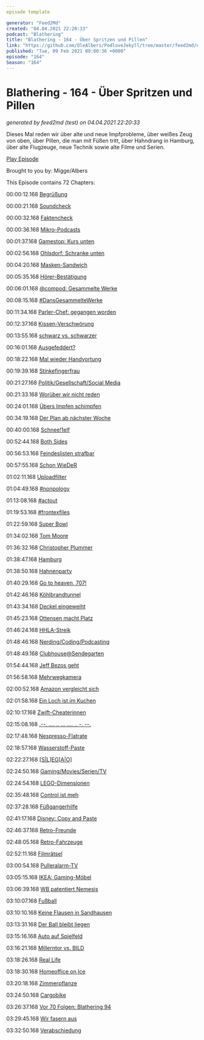 ```yaml
---
episode template

generator: "Feed2Md"
created: "04.04.2021 22:20:33"
podcast: "Blathering"
title: "Blathering - 164 - Über Spritzen und Pillen"
link: "https://github.com/OleAlbers/PodloveJekyll/tree/master/feed2md/example/export/seasons/6/2021/2/Blathering___164___Über_Spritzen_und_Pillen.md"
published: "Tue, 09 Feb 2021 09:00:36 +0000"
episode: "164"
Season: "164"
---
```


# Blathering - 164 - Über Spritzen und Pillen
_generated by feed2md (test) on 04.04.2021 22:20:33_

Dieses Mal reden wir über alte und neue Impfprobleme, über weißes Zeug von oben, über Pillen, die man mit Füßen tritt, über Hahndrang in Hamburg, über alte Flugzeuge, neue Technik sowie alte Filme und Serien.

[Play Episode](https://www.blathering.de/podlove/file/1463/s/feed/c/mp3/blathering_164.mp3)

Brought to you by: Migge/Albers

This Episode contains 72 Chapters:


00:00:12.168 [Begrüßung]()

00:00:21.168 [Soundcheck]()

00:00:32.168 [Faktencheck]()

00:00:36.168 [Mikro-Podcasts](https://www.blathering.de/2021/02/blathering-163-impfdosenfund/#comment-55)

00:01:37.168 [Gamestop: Kurs unten](https://www.golem.de/news/wallstreetbets-gamestop-aktie-stuerzt-ab-2102-153868.html)

00:02:56.168 [Ohlsdorf: Schranke unten](https://www.friedhof-hamburg.de/die-friedhoefe/ohlsdorf/schranke/)

00:04:20.168 [Masken-Sandwich](https://twitter.com/HobbyQS/status/1356940602500382723)

00:05:35.168 [Hörer-Bestätigung](https://twitter.com/WestkirchenAndi/status/1356990564223356943)

00:06:01.168 [@compod: Gesammelte Werke](https://twitter.com/search?q=(from%3Acompod)%20(%40blathering_pod)%20until%3A2021-02-09%20since%3A2021-02-02&src=typed_query&f=live)

00:08:15.168 [#DansGesammelteWerke](https://twitter.com/search?q=(from%3Aevildanwallace)%20(%40blathering_pod)%20until%3A2021-02-09%20since%3A2021-02-02&src=typed_query&f=live)

00:11:34.168 [Parler-Chef: gegangen worden](https://www.derstandard.at/story/2000123899154/parlers-ceo-sagt-er-wurde-gefeuert-weil-er-neonazis-loeschen)

00:12:37.168 [Kissen-Verschwörung](https://www.businessinsider.com/mypillow-made-three-hour-film-about-election-trump-2021-2)

00:13:55.168 [schwarz vs. schwarzer](https://twitter.com/AndyGrote/status/1357669033039065088)

00:16:01.168 [Ausgefeddert?](https://www.rnd.de/promis/jan-fedder-promenade-in-hamburg-grunen-politiker-wollen-keine-mannernamen-ZUEOLMMSOZHS7C5F26HGUU6QQA.html)

00:18:22.168 [Mal wieder Handyortung](https://twitter.com/nycsouthpaw/status/1358443650070564869)

00:19:39.168 [Stinkefingerfrau](https://twitter.com/Guacam_Olee/status/1358353598921510917)

00:21:27.168 [Politik/Gesellschaft/Social Media]()

00:21:33.168 [Worüber wir nicht reden](https://www.rnd.de/medien/lockdown-kritik-von-marlene-lufen-wie-viel-wahrheit-steckt-in-dem-instagram-video-oder-hinkt-die-argumentation-der-moderatorin-HWTFXFVBMZGHLF56HPFYLCWY6Y.html)

00:24:01.168 [Übers Impfen schimpfen](https://www.rnd.de/politik/halle-im-rathaus-konnten-noch-mehr-personen-vorzeitig-geimpft-worden-sein-OJIZTUQOSJDUJCDLBMLYSVI77Q.html)

00:34:19.168 [Der Plan ab nächster Woche](https://www.ndr.de/nachrichten/niedersachsen/braunschweig_harz_goettingen/Virologin-Brinkmann-Mit-diesem-Kurs-haben-wir-keine-Chance,brinkmann236.html)

00:40:00.168 [Schnee!1elf](https://de.wikipedia.org/wiki/Lake_Effect)

00:52:44.168 [Both Sides](https://www.zeit.de/politik/ausland/2021-02/republikanische-partei-usa-liz-cheney-majorie-taylor-greene-qanon-donald-trump/komplettansicht)

00:56:53.168 [Feindeslisten strafbar](https://www.golem.de/news/rechtsextremismus-das-veroeffentlichen-von-feindeslisten-soll-bestraft-werden-2102-153967.html)

00:57:55.168 [Schon WieDeR](https://meedia.de/2021/02/08/wdr-weist-berichterstattung-des-spiegel-zurueck/)

01:02:11.168 [Uploadfilter](https://www.golem.de/news/leistungsschutzrecht-und-uploadfilter-bundesregierung-beschliesst-urheberrechtsreform-2102-153880.html)

01:04:49.168 [#nonpology](https://twitter.com/BaydarIdil/status/1358072386948653065)

01:13:08.168 [#actout](http://www.nollendorfblog.de/?p=12466)

01:19:53.168 [#frontexfiles](https://frontexfiles.eu/)

01:22:59.168 [Super Bowl](https://www.sportbuzzer.de/artikel/tom-brady-mvp-super-bowl-rekord-buccaneers-chiefs-nfl-titel-mahomes-reaktionen/)

01:34:02.168 [Tom Moore](https://de.wikipedia.org/wiki/Tom_Moore_(Soldat))

01:36:32.168 [Christopher Plummer](https://de.wikipedia.org/wiki/Christopher_Plummer)

01:38:47.168 [Hamburg]()

01:38:50.168 [Hahnenparty](https://www.rnd.de/panorama/polizei-findet-180-lebende-hahne-in-hamburger-restaurant-2KTE4VHK6PNXGJOSR2ZLZGWDQY.html)

01:40:29.168 [Go to heaven, 707!](https://www.airliners.de/hamburger-flughafen-trennt-eigener-boeing-707/59213)

01:42:46.168 [Köhlbrandtunnel](https://hamburg1.de/news/11529)

01:43:34.168 [Deckel eingeweiht](https://www.ndr.de/fernsehen/sendungen/hamburg_journal/A7-Deckel-in-Stellingen-mit-Festakt-eingeweiht,hamj105494.html)

01:45:23.168 [Ottensen macht Platz](https://www.abendblatt.de/hamburg/article231482869/Ottensen-macht-Platz-Deutscher-Verkehrsplanungspreis-2020-Hamburg-Altona-Auszeichnung-Verkehrsprojekt-Innovation-autofrei.html)

01:46:24.168 [HHLA-Streik](https://www.ndr.de/fernsehen/sendungen/hamburg_journal/Neuer-Warnstreik-bei-der-HHLA,hamj105402.html)

01:48:46.168 [Nerding/Coding/Podcasting]()

01:48:49.168 [Clubhouse@Sendegarten](https://a16z.com/portfolio/)

01:54:44.168 [Jeff Bezos geht](https://www.golem.de/news/e-commerce-gigant-jeff-bezos-gibt-bei-amazon-die-z-gel-ab-2102-153861.html)

01:56:58.168 [Mehrwegkamera](https://petapixel.com/2021/02/05/oppo-develops-double-sided-pop-up-smartphone-camera/)

02:00:52.168 [Amazon vergleicht sich](https://www.golem.de/news/trinkgelder-unterschlagen-amazon-zahlt-62-millionen-us-dollar-an-lieferfahrer-2102-153875.html)

02:01:58.168 [Ein Loch ist im Kuchen](https://twitter.com/tmigge/status/1358497417440743427)

02:10:17.168 [Zwift-Cheaterinnen](https://www.golem.de/news/zwift-jetzt-cheaten-sie-sogar-auf-dem-rennrad-2102-153955.html)

02:15:08.168 [.--. .... .. ... .... .. -. --.](https://www.bleepingcomputer.com/news/security/new-phishing-attack-uses-morse-code-to-hide-malicious-urls/)

02:17:48.168 [Nespresso-Flatrate](https://www.golem.de/news/nespresso-kaffee-flatrate-fuer-sicherheitsforscher-2102-153968.html)

02:18:57.168 [Wasserstoff-Paste](https://www.golem.de/news/brennstoffzellenfahrzeug-fraunhofer-ifam-entwickelt-wasserstoffspeichernde-paste-2102-153887.html)

02:22:27.168 [[S|L]EG[A|O]](https://twitter.com/Guacam_Olee/status/1358519442171449344)

02:24:50.168 [Gaming/Movies/Serien/TV]()

02:24:54.168 [LEGO-Dimensionen](https://de.wikipedia.org/wiki/Lego_Dimensions)

02:35:48.168 [Control ist meh](https://twitter.com/Guacam_Olee/status/1357804152013918210)

02:37:28.168 [Füßgangerhilfe](https://twitter.com/Guacam_Olee/status/1358129294359330818)

02:41:17.168 [Disney: Copy and Paste](https://brightside.me/wonder-curiosities/15-times-disney-cheated-and-used-the-same-illustrations-in-different-cartoons-404010/)

02:46:37.168 [Retro-Freunde](https://twitter.com/Guacam_Olee/status/1357437518266982402)

02:48:05.168 [Retro-Fahrzeuge](https://twitter.com/Guacam_Olee/status/1358453734267887617)

02:52:11.168 [Filmrätsel](https://www.youtube.com/watch?v=Tkkuil-U6qQ)

03:00:54.168 [Pulleralarm-TV](https://twitter.com/Guacam_Olee/status/1357409894304014338)

03:05:15.168 [IKEA: Gaming-Möbel](https://www.golem.de/news/asus-rog-ikea-stellt-gaming-moebel-vor-2102-153908.html)

03:06:39.168 [WB patentiert Nemesis](https://screenrant.com/shadow-mordor-nemesis-system-patent-wb-games-approved/)

03:10:07.168 [Fußball]()

03:10:10.168 [Keine Flausen in Sandhausen](https://www.fcstpauli.com/news/der-fc-st-pauli-gewinnt-sein-heimspiel-gegen-den-sv-sandhausen-2021/)

03:13:31.168 [Der Ball bleibt liegen](https://www.hfv.de/artikel/ausserordentlicher-verbandstag-wird-ueber-saisonabbruch-des-hfv-entscheiden/)

03:15:16.168 [Auto auf Spielfeld](https://hamburg1.de/news/11595)

03:16:21.168 [Millerntor vs. BILD](https://twitter.com/tim_ecksteen/status/1357427883778711555?s=20)

03:18:26.168 [Real Life]()

03:18:30.168 [Homeoffice on Ice](https://twitter.com/Guacam_Olee/status/1358720119015411713)

03:20:18.168 [Zimmerpflanze](https://twitter.com/tmigge/status/1358164351543296004)

03:24:50.168 [Cargobike](https://twitter.com/Guacam_Olee/status/1358721547431784448)

03:26:37.168 [Vor 70 Folgen: Blathering 94](https://www.blathering.de/2019/10/blathering-094-lecker-einheitsbrei/)

03:29:45.168 [Wir fasern aus]()

03:32:50.168 [Verabschiedung]()


